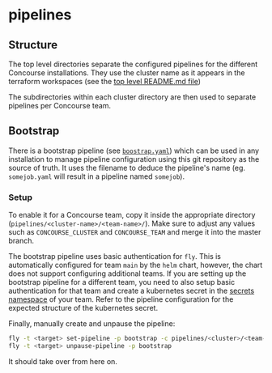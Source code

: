 # pipelines

## Structure

The top level directories separate the configured pipelines for the different Concourse installations. They use the cluster name as it appears in the terraform workspaces (see the [top level README.md file](README.md))

The subdirectories within each cluster directory are then used to separate pipelines per Concourse team.

## Bootstrap

There is a bootstrap pipeline (see [`boostrap.yaml`](cloud-platform-live-0/main/bootstrap.yaml)) which can be used in any installation to manage pipeline configuration using this git repository as the source of truth. It uses the filename to deduce the pipeline's name (eg. `somejob.yaml` will result in a pipeline named `somejob`).

### Setup

To enable it for a Concourse team, copy it inside the appropriate directory (`pipelines/<cluster-name>/<team-name>/`). Make sure to adjust any values such as `CONCOURSE_CLUSTER` and `CONCOURSE_TEAM` and merge it into the master branch.

The bootstrap pipeline uses basic authentication for `fly`. This is automatically configured for team `main` by the `helm` chart, however, the chart does not support configuring additional teams. If you are setting up the bootstrap pipeline for a different team, you need to also setup basic authentication for that team and create a kubernetes secret in the [secrets namespace](https://github.com/kubernetes/charts/tree/master/stable/concourse/#kubernetes-secrets) of your team. Refer to the pipeline configuration for the expected structure of the kubernetes secret.

Finally, manually create and unpause the pipeline:
```sh
fly -t <target> set-pipeline -p bootstrap -c pipelines/<cluster>/<team-name>/bootstrap.yaml
fly -t <target> unpause-pipeline -p bootstrap
```

It should take over from here on.
